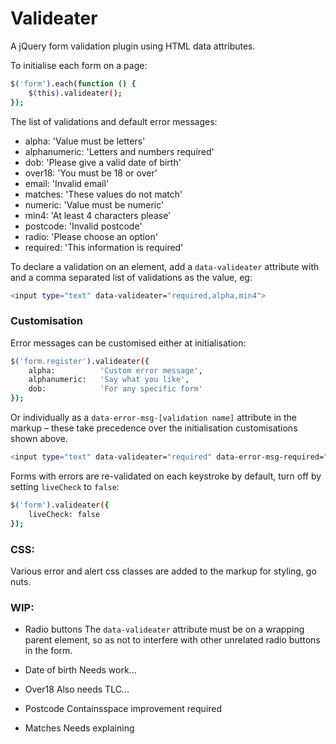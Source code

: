 # Valideater

A jQuery form validation plugin using HTML data attributes.

To initialise each form on a page:

```sh
$('form').each(function () {
	$(this).valideater();
});
```

The list of validations and default error messages:

* alpha:			'Value must be letters'
* alphanumeric:	'Letters and numbers required'
* dob:			'Please give a valid date of birth'
* over18:			'You must be 18 or over'
* email:			'Invalid email'
* matches:		'These values do not match'
* numeric:		'Value must be numeric'
* min4:			'At least 4 characters please'
* postcode:		'Invalid postcode'
* radio:			'Please choose an option'
* required:		'This information is required'

To declare a validation on an element, add a `data-valideater` attribute with and a comma separated list of validations as the value, eg:

```sh
<input type="text" data-valideater="required,alpha,min4">

```

### Customisation

Error messages can be customised either at initialisation:

```sh
$('form.register').valideater({
	alpha:			'Custom error message',
	alphanumeric:	'Say what you like',
	dob:			'For any specific form'
});
```

Or individually as a `data-error-msg-[validation name]` attribute in the markup – these take precedence over the initialisation customisations shown above.
```sh
<input type="text" data-valideater="required" data-error-msg-required="My unique error msg">
```

Forms with errors are re-validated on each keystroke by default, turn off by setting `liveCheck` to `false`:

```sh
$('form').valideater({
	liveCheck: false
});
```


### CSS:

Various error and alert css classes are added to the markup for styling, go nuts.


### WIP:

* Radio buttons
The `data-valideater` attribute must be on a wrapping parent element, so as not to interfere with other unrelated radio buttons in the form.

* Date of birth
Needs work...

* Over18
Also needs TLC...

* Postcode
Containsspace improvement required

* Matches
Needs explaining




